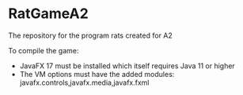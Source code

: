 # RatGameA2
The repository for the program rats created for A2

To compile the game:
- JavaFX 17 must be installed which itself requires Java 11 or higher
- The VM options must have the added modules: javafx.controls,javafx.media,javafx.fxml
